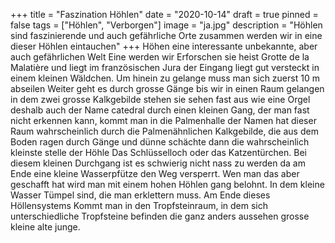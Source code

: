 +++
title = "Faszination Höhlen"
date = "2020-10-14"
draft = true
pinned = false
tags = ["Höhlen", "Verborgen"]
image = "ja.jpg"
description = "Höhlen sind faszinierende und auch gefährliche Orte zusammen werden wir in eine dieser Höhlen eintauchen"
+++
Höhen eine interessante unbekannte, aber auch gefährlichen Welt
Eine werden wir Erforschen sie heist Grotte de la Malatière und liegt im französischen Jura der Eingang liegt gut versteckt in einem kleinen Wäldchen.
Um hinein zu gelange muss man sich zuerst 10 m abseilen
Weiter geht es durch grosse Gänge bis wir in einen Raum gelangen in dem zwei grosse Kalkgebilde stehen sie sehen fast aus wie eine Orgel deshalb auch der Name catedral
durch einen kleinen Gang, der man fast nicht erkennen kann, kommt man in die Palmenhalle der Namen hat dieser Raum wahrscheinlich durch die Palmenähnlichen Kalkgebilde, die aus dem Boden ragen
durch Gänge und dünne schächte dann die wahrscheinlich kleinste stelle der Höhle Das Schlüsselloch oder das Katzentürchen.
Bei diesem kleinen Durchgang ist es schwierig nicht nass zu werden da am Ende eine kleine Wasserpfütze den Weg versperrt.
Wen man das aber geschafft hat wird man mit einem hohen Höhlen gang belohnt. In dem kleine Wasser Tümpel sind, die man erklettern muss. Am Ende dieses Höllensystems
Kommt man in den Tropfsteinraum, in dem sich unterschiedliche Tropfsteine befinden die ganz anders aussehen grosse kleine alte junge.
